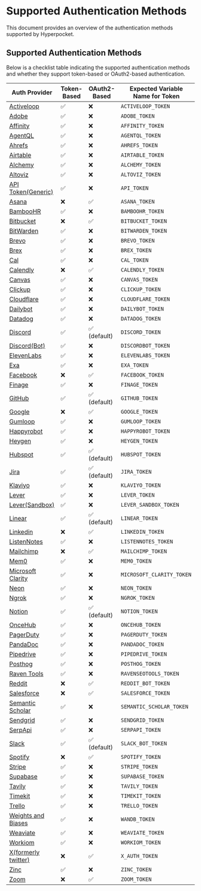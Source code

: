 # Supported Authentication Methods

This document provides an overview of the authentication methods supported by Hyperpocket.

## Supported Authentication Methods

Below is a checklist table indicating the supported authentication methods and whether they support token-based or
OAuth2-based authentication.

| Auth Provider                                                                     | Token-Based | OAuth2-Based | Expected Variable Name for Token |
|-----------------------------------------------------------------------------------|-------------|--------------|-----------------|
| [Activeloop](https://github.com/vessl-ai/hyperpocket/tree/main/libs/hyperpocket/hyperpocket/auth/activeloop)                         | ✅          | ❌           | `ACTIVELOOP_TOKEN` |
| [Adobe](https://github.com/vessl-ai/hyperpocket/tree/main/libs/hyperpocket/hyperpocket/auth/adobe)                         | ✅          | ❌           | `ADOBE_TOKEN` |
| [Affinity](https://github.com/vessl-ai/hyperpocket/tree/main/libs/hyperpocket/hyperpocket/auth/affinity)                         | ✅          | ❌           | `AFFINITY_TOKEN` |
| [AgentQL](https://github.com/vessl-ai/hyperpocket/tree/main/libs/hyperpocket/hyperpocket/auth/agentql)                         | ✅          | ❌           | `AGENTQL_TOKEN` |
| [Ahrefs](https://github.com/vessl-ai/hyperpocket/tree/main/libs/hyperpocket/hyperpocket/auth/ahrefs)                         | ✅          | ❌           | `AHREFS_TOKEN` |
| [Airtable](https://github.com/vessl-ai/hyperpocket/tree/main/libs/hyperpocket/hyperpocket/auth/airtable)                         | ✅          | ❌           | `AIRTABLE_TOKEN` |
| [Alchemy](https://github.com/vessl-ai/hyperpocket/tree/main/libs/hyperpocket/hyperpocket/auth/alchemy)                         | ✅          | ❌           | `ALCHEMY_TOKEN` |
| [Altoviz](https://github.com/vessl-ai/hyperpocket/tree/main/libs/hyperpocket/hyperpocket/auth/altoviz)                         | ✅          | ❌           | `ALTOVIZ_TOKEN` |
| [API Token(Generic)](https://github.com/vessl-ai/hyperpocket/tree/main/libs/hyperpocket/hyperpocket/auth/apitoken)                         | ✅          | ❌           | `API_TOKEN` |
| [Asana](https://github.com/vessl-ai/hyperpocket/tree/main/libs/hyperpocket/hyperpocket/auth/asana)                         | ❌          | ✅           | `ASANA_TOKEN` |
| [BambooHR](https://github.com/vessl-ai/hyperpocket/tree/main/libs/hyperpocket/hyperpocket/auth/bamboohr)                         | ✅          | ❌           | `BAMBOOHR_TOKEN` |
| [Bitbucket](https://github.com/vessl-ai/hyperpocket/tree/main/libs/hyperpocket/hyperpocket/auth/bitbucket)                 | ❌          | ✅           | `BITBUCKET_TOKEN` |
| [BitWarden](https://github.com/vessl-ai/hyperpocket/tree/main/libs/hyperpocket/hyperpocket/auth/bitwarden)                 | ✅          | ❌           | `BITWARDEN_TOKEN` |
| [Brevo](https://github.com/vessl-ai/hyperpocket/tree/main/libs/hyperpocket/hyperpocket/auth/brevo)                 | ✅          | ❌           | `BREVO_TOKEN` |
| [Brex](https://github.com/vessl-ai/hyperpocket/tree/main/libs/hyperpocket/hyperpocket/auth/brex)                 | ✅          | ❌           | `BREX_TOKEN` |
| [Cal](https://github.com/vessl-ai/hyperpocket/tree/main/libs/hyperpocket/hyperpocket/auth/cal)                   | ✅          | ❌           | `CAL_TOKEN` |
| [Calendly](https://github.com/vessl-ai/hyperpocket/tree/main/libs/hyperpocket/hyperpocket/auth/calendly)                   | ❌          | ✅           | `CALENDLY_TOKEN` |
| [Canvas](https://github.com/vessl-ai/hyperpocket/tree/main/libs/hyperpocket/hyperpocket/auth/canvas)                   | ✅          | ❌           | `CANVAS_TOKEN` |
| [Clickup](https://github.com/vessl-ai/hyperpocket/tree/main/libs/hyperpocket/hyperpocket/auth/clickup)                   | ✅          | ❌           | `CLICKUP_TOKEN` |
| [Cloudflare](https://github.com/vessl-ai/hyperpocket/tree/main/libs/hyperpocket/hyperpocket/auth/cloudflare)                   | ✅          | ❌           | `CLOUDFLARE_TOKEN` |
| [Dailybot](https://github.com/vessl-ai/hyperpocket/tree/main/libs/hyperpocket/hyperpocket/auth/dailybot)                   | ✅          | ❌           | `DAILYBOT_TOKEN` |
| [Datadog](https://github.com/vessl-ai/hyperpocket/tree/main/libs/hyperpocket/hyperpocket/auth/datadog)                   | ✅          | ❌           | `DATADOG_TOKEN` |
| [Discord](https://github.com/vessl-ai/hyperpocket/tree/main/libs/hyperpocket/hyperpocket/auth/discord)                     | ✅          | ✅ (default)        | `DISCORD_TOKEN` |
| [Discord(Bot)](https://github.com/vessl-ai/hyperpocket/tree/main/libs/hyperpocket/hyperpocket/auth/discordbot)                     | ✅          | ❌           | `DISCORDBOT_TOKEN` |
| [ElevenLabs](https://github.com/vessl-ai/hyperpocket/tree/main/libs/hyperpocket/hyperpocket/auth/elevenlabs)                     | ✅          | ❌           | `ELEVENLABS_TOKEN` |
| [Exa](https://github.com/vessl-ai/hyperpocket/tree/main/libs/hyperpocket/hyperpocket/auth/exa)                     | ✅          | ❌           | `EXA_TOKEN` |
| [Facebook](https://github.com/vessl-ai/hyperpocket/tree/main/libs/hyperpocket/hyperpocket/auth/facebook)                   | ❌          | ✅           | `FACEBOOK_TOKEN` |
| [Finage](https://github.com/vessl-ai/hyperpocket/tree/main/libs/hyperpocket/hyperpocket/auth/finage)                     | ✅          | ❌           | `FINAGE_TOKEN` |
| [GitHub](https://github.com/vessl-ai/hyperpocket/tree/main/libs/hyperpocket/hyperpocket/auth/github)                       | ✅          | ✅ (default)          | `GITHUB_TOKEN` |
| [Google](https://github.com/vessl-ai/hyperpocket/tree/main/libs/hyperpocket/hyperpocket/auth/google)                       | ❌          | ✅           | `GOOGLE_TOKEN` |
| [Gumloop](https://github.com/vessl-ai/hyperpocket/tree/main/libs/hyperpocket/hyperpocket/auth/gumloop)                     | ✅          | ❌           | `GUMLOOP_TOKEN` |
| [Happyrobot](https://github.com/vessl-ai/hyperpocket/tree/main/libs/hyperpocket/hyperpocket/auth/happyrobot)                     | ✅          | ❌           | `HAPPYROBOT_TOKEN` |
| [Heygen](https://github.com/vessl-ai/hyperpocket/tree/main/libs/hyperpocket/hyperpocket/auth/heygen)                     | ✅          | ❌           | `HEYGEN_TOKEN` |
| [Hubspot](https://github.com/vessl-ai/hyperpocket/tree/main/libs/hyperpocket/hyperpocket/auth/hubspot)                     | ✅          | ✅ (default)         | `HUBSPOT_TOKEN` |
| [Jira](https://github.com/vessl-ai/hyperpocket/tree/main/libs/hyperpocket/hyperpocket/auth/jira)                           | ✅          | ✅ (default)          | `JIRA_TOKEN` |
| [Klaviyo](https://github.com/vessl-ai/hyperpocket/tree/main/libs/hyperpocket/hyperpocket/auth/klaviyo)                     | ✅          | ❌           | `KLAVIYO_TOKEN` |
| [Lever](https://github.com/vessl-ai/hyperpocket/tree/main/libs/hyperpocket/hyperpocket/auth/lever)                     | ✅          | ❌           | `LEVER_TOKEN` |
| [Lever(Sandbox)](https://github.com/vessl-ai/hyperpocket/tree/main/libs/hyperpocket/hyperpocket/auth/lever_sandbox)                     | ✅          | ❌           | `LEVER_SANDBOX_TOKEN` |
| [Linear](https://github.com/vessl-ai/hyperpocket/tree/main/libs/hyperpocket/hyperpocket/auth/linear)                       | ✅          | ✅ (default)          | `LINEAR_TOKEN` |
| [Linkedin](https://github.com/vessl-ai/hyperpocket/tree/main/libs/hyperpocket/hyperpocket/auth/linkedin)                   | ❌          | ✅           | `LINKEDIN_TOKEN` |
| [ListenNotes](https://github.com/vessl-ai/hyperpocket/tree/main/libs/hyperpocket/hyperpocket/auth/listennotes)                     | ✅          | ❌           | `LISTENNOTES_TOKEN` |
| [Mailchimp](https://github.com/vessl-ai/hyperpocket/tree/main/libs/hyperpocket/hyperpocket/auth/mailchimp)                 | ❌          | ✅           | `MAILCHIMP_TOKEN` |
| [Mem0](https://github.com/vessl-ai/hyperpocket/tree/main/libs/hyperpocket/hyperpocket/auth/mem0)                     | ✅          | ❌           | `MEM0_TOKEN` |
| [Microsoft Clarity](https://github.com/vessl-ai/hyperpocket/tree/main/libs/hyperpocket/hyperpocket/auth/microsoft_clarity)                     | ✅          | ❌           | `MICROSOFT_CLARITY_TOKEN` |
| [Neon](https://github.com/vessl-ai/hyperpocket/tree/main/libs/hyperpocket/hyperpocket/auth/neon)                     | ✅          | ❌           | `NEON_TOKEN` |
| [Ngrok](https://github.com/vessl-ai/hyperpocket/tree/main/libs/hyperpocket/hyperpocket/auth/ngrok)                     | ✅          | ❌           | `NGROK_TOKEN` |
| [Notion](https://github.com/vessl-ai/hyperpocket/tree/main/libs/hyperpocket/hyperpocket/auth/notion)                       | ✅          | ✅ (default)          | `NOTION_TOKEN` |
| [OnceHub](https://github.com/vessl-ai/hyperpocket/tree/main/libs/hyperpocket/hyperpocket/auth/oncehub)                     | ✅          | ❌           | `ONCEHUB_TOKEN` |
| [PagerDuty](https://github.com/vessl-ai/hyperpocket/tree/main/libs/hyperpocket/hyperpocket/auth/pagerduty)                     | ✅          | ❌           | `PAGERDUTY_TOKEN` |
| [PandaDoc](https://github.com/vessl-ai/hyperpocket/tree/main/libs/hyperpocket/hyperpocket/auth/pandadoc)                     | ✅          | ❌           | `PANDADOC_TOKEN` |
| [Pipedrive](https://github.com/vessl-ai/hyperpocket/tree/main/libs/hyperpocket/hyperpocket/auth/pipedrive)                     | ✅          | ❌           | `PIPEDRIVE_TOKEN` |
| [Posthog](https://github.com/vessl-ai/hyperpocket/tree/main/libs/hyperpocket/hyperpocket/auth/posthog)                     | ✅          | ❌           | `POSTHOG_TOKEN` |
| [Raven Tools](https://github.com/vessl-ai/hyperpocket/tree/main/libs/hyperpocket/hyperpocket/auth/ravenseotools)                     | ✅          | ❌           | `RAVENSEOTOOLS_TOKEN` |
| [Reddit](https://github.com/vessl-ai/hyperpocket/tree/main/libs/hyperpocket/hyperpocket/auth/reddit)                       | ❌          | ✅           | `REDDIT_BOT_TOKEN` |
| [Salesforce](https://github.com/vessl-ai/hyperpocket/tree/main/libs/hyperpocket/hyperpocket/auth/salesforce)               | ❌          | ✅           | `SALESFORCE_TOKEN` |
| [Semantic Scholar](https://github.com/vessl-ai/hyperpocket/tree/main/libs/hyperpocket/hyperpocket/auth/semantic_scholar)               | ✅          | ❌           | `SEMANTIC_SCHOLAR_TOKEN` |
| [Sendgrid](https://github.com/vessl-ai/hyperpocket/tree/main/libs/hyperpocket/hyperpocket/auth/sendgrid)               | ✅          | ❌           | `SENDGRID_TOKEN` |
| [SerpApi](https://github.com/vessl-ai/hyperpocket/tree/main/libs/hyperpocket/hyperpocket/auth/serpapi)               | ✅          | ❌           | `SERPAPI_TOKEN` |
| [Slack](https://github.com/vessl-ai/hyperpocket/tree/main/libs/hyperpocket/hyperpocket/auth/slack)                         | ✅          | ✅ (default)          | `SLACK_BOT_TOKEN` |
| [Spotify](https://github.com/vessl-ai/hyperpocket/tree/main/libs/hyperpocket/hyperpocket/auth/spotify)                     | ❌          | ✅           | `SPOTIFY_TOKEN` |
| [Stripe](https://github.com/vessl-ai/hyperpocket/tree/main/libs/hyperpocket/hyperpocket/auth/stripe)               | ✅          | ❌           | `STRIPE_TOKEN` |
| [Supabase](https://github.com/vessl-ai/hyperpocket/tree/main/libs/hyperpocket/hyperpocket/auth/supabase)               | ✅          | ❌           | `SUPABASE_TOKEN` |
| [Tavily](https://github.com/vessl-ai/hyperpocket/tree/main/libs/hyperpocket/hyperpocket/auth/tavily)               | ✅          | ❌           | `TAVILY_TOKEN` |
| [Timekit](https://github.com/vessl-ai/hyperpocket/tree/main/libs/hyperpocket/hyperpocket/auth/timekit)               | ✅          | ❌           | `TIMEKIT_TOKEN` |
| [Trello](https://github.com/vessl-ai/hyperpocket/tree/main/libs/hyperpocket/hyperpocket/auth/trello)               | ✅          | ❌           | `TRELLO_TOKEN` |
| [Weights and Biases](https://github.com/vessl-ai/hyperpocket/tree/main/libs/hyperpocket/hyperpocket/auth/wandb)               | ✅          | ❌           | `WANDB_TOKEN` |
| [Weaviate](https://github.com/vessl-ai/hyperpocket/tree/main/libs/hyperpocket/hyperpocket/auth/weaviate)               | ✅          | ❌           | `WEAVIATE_TOKEN` |
| [Workiom](https://github.com/vessl-ai/hyperpocket/tree/main/libs/hyperpocket/hyperpocket/auth/workiom)               | ✅          | ❌           | `WORKIOM_TOKEN` |
| [X(formerly twitter)](https://github.com/vessl-ai/hyperpocket/tree/main/libs/hyperpocket/hyperpocket/auth/x)                                 | ❌          | ✅           | `X_AUTH_TOKEN` |
| [Zinc](https://github.com/vessl-ai/hyperpocket/tree/main/libs/hyperpocket/hyperpocket/auth/zinc)                           | ✅          | ❌           | `ZINC_TOKEN` |
| [Zoom](https://github.com/vessl-ai/hyperpocket/tree/main/libs/hyperpocket/hyperpocket/auth/zoom)                           | ❌          | ✅           | `ZOOM_TOKEN` |
